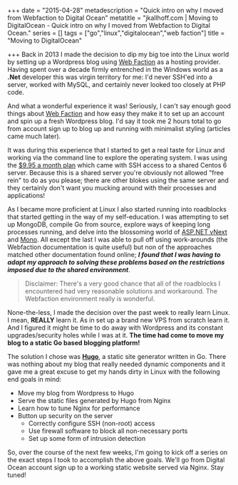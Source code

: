 +++
date = "2015-04-28"
metadescription = "Quick intro on why I moved from Webfaction to Digital Ocean"
metatitle = "jkallhoff.com | Moving to DigitalOcean - Quick intro on why I moved from Webfaction to Digital Ocean."
series = []
tags = ["go","linux","digitalocean","web faction"]
title = "Moving to DigitalOcean"

+++
Back in 2013 I made the decision to dip my big toe into the Linux world by setting up a Wordpress blog using [Web Faction][1] as a hosting provider. Having spent over a decade firmly entrenched in the Windows world as a **.Net** developer this was virgin territory for me: I'd never SSH'ed into a server, worked with MySQL, and certainly never looked too closely at PHP code.

And what a wonderful experience it was! Seriously, I can't say enough good things about [Web Faction][2] and how easy they make it to set up an account and spin up a fresh Wordpress blog. I'd say it took me 2 hours total to go from account sign up to blog up and running with minimalist styling (articles came much later).

It was during this experience that I started to get a real taste for Linux and working via the command line to explore the operating system. I was using the [$9.95 a month plan][3] which came with SSH access to a shared Centos 6 server. Because this is a shared server you're obviously not allowed "free rein" to do as you please; there are other blokes using the same server and they certainly don't want you mucking around with their processes and applications! 

As I became more proficient at Linux I also started running into roadblocks that started getting in the way of my self-education. I was attempting to set up MongoDB, compile Go from source, explore ways of keeping long processes running, and delve into the blossoming world of [ASP.NET vNext][4] and [Mono][5]. All except the last I was able to pull off using work-arounds (the Webfaction documentation is quite useful) but non of the approaches matched other documentation found online; ***I found that I was having to adapt my approach to solving these problems based on the restrictions imposed due to the shared environment***.

> Disclaimer: There's a very good chance that all of the roadblocks I encountered had very reasonable solutions and workaround. The Webfaction environment really is wonderful.

None-the-less, I made the decision over the past week to really learn Linux. I mean, **REALLY** learn it. As in set up a brand new VPS from scratch learn it. And I figured it might be time to do away with Wordpress and its constant upgrades/security holes while I was at it. **The time had come to move my blog to a static Go based blogging platform!**

The solution I chose was [**Hugo**][6], a static site generator written in Go. There was nothing about my blog that really needed dynamic components and it gave me a great excuse to get my hands dirty in Linux with the following end goals in mind:

* Move my blog from Wordpress to Hugo
* Serve the static files generated by Hugo from Nginx
* Learn how to tune Nginx for performance 
* Button up security on the server
	* Correctly configure SSH (non-root) access
	* Use firewall software to block all non-necessary ports
	* Set up some form of intrusion detection

So, over the course of the next few weeks, I'm going to kick off a series on the exact steps I took to accomplish the above goals. We'll go from Digital Ocean account sign up to a working static website served via Nginx. Stay tuned!


[1]:	http://www.webfaction.com
[2]:	http://www.webfaction.com
[3]:	https://www.webfaction.com/features
[4]:	http://www.asp.net/vnext
[5]:	http://www.mono-project.com/
[6]:	http://gohugo.io/